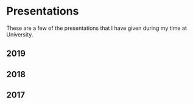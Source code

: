 # Presentations 
These are a few of the presentations that I have given during my time at University.

## 2019

## 2018

## 2017


